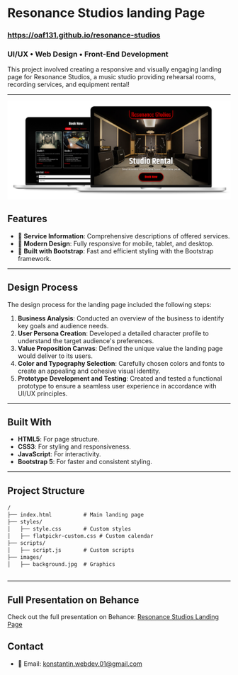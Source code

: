 # Resonance Studios landing Page
### https://oaf131.github.io/resonance-studios
### UI/UX • Web Design • Front-End Development 

This project involved creating a responsive and visually engaging landing page for Resonance Studios, a music studio providing rehearsal rooms, recording services, and equipment rental!

---

![laptops](laptops.png)

## Features

- 📜 **Service Information**: Comprehensive descriptions of offered services.
- 🎨 **Modern Design**: Fully responsive for mobile, tablet, and desktop.
- 🚀 **Built with Bootstrap**: Fast and efficient styling with the Bootstrap framework.

---

## Design Process

The design process for the landing page included the following steps:

1. **Business Analysis**: Conducted an overview of the business to identify key goals and audience needs.
2. **User Persona Creation**: Developed a detailed character profile to understand the target audience's preferences.
3. **Value Proposition Canvas**: Defined the unique value the landing page would deliver to its users.
4. **Color and Typography Selection**: Carefully chosen colors and fonts to create an appealing and cohesive visual identity.
5. **Prototype Development and Testing**: Created and tested a functional prototype to ensure a seamless user experience in accordance with UI/UX principles.

---

## Built With

- **HTML5**: For page structure.
- **CSS3**: For styling and responsiveness.
- **JavaScript**: For interactivity.
- **Bootstrap 5**: For faster and consistent styling.

---

## Project Structure

```
/
├── index.html          # Main landing page
├── styles/
│   ├── style.css       # Custom styles
│   ├── flatpickr-custom.css # Custom calendar
├── scripts/
│   ├── script.js       # Custom scripts
├── images/ 
│   ├── background.jpg  # Graphics
 
```

---

## Full Presentation on Behance

Check out the full presentation on Behance:  [Resonance Studios Landing Page](https://www.behance.net/gallery/216367791/Resonance-Studios-Landing-Page)

## Contact

- 📧 Email: [konstantin.webdev.01@gmail.com](mailto:konstantin.webdev.01@gmail.com)
